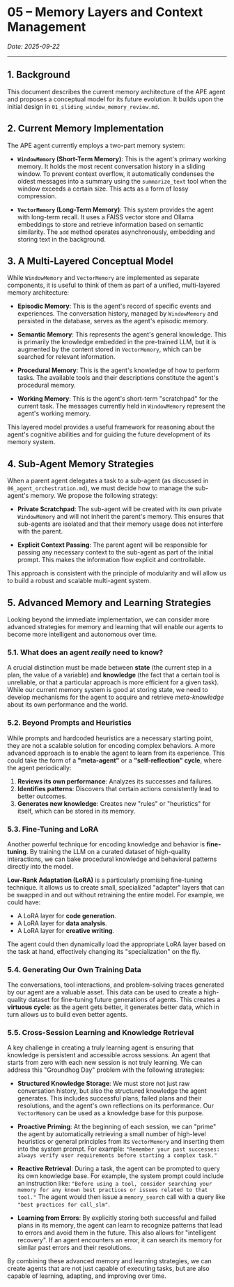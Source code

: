 # 05 – Memory Layers and Context Management

_Date: 2025-09-22_

---

## 1. Background

This document describes the current memory architecture of the APE agent and proposes a conceptual model for its future evolution. It builds upon the initial design in `01_sliding_window_memory_review.md`.

## 2. Current Memory Implementation

The APE agent currently employs a two-part memory system:

*   **`WindowMemory` (Short-Term Memory)**: This is the agent's primary working memory. It holds the most recent conversation history in a sliding window. To prevent context overflow, it automatically condenses the oldest messages into a summary using the `summarize_text` tool when the window exceeds a certain size. This acts as a form of lossy compression.

*   **`VectorMemory` (Long-Term Memory)**: This system provides the agent with long-term recall. It uses a FAISS vector store and Ollama embeddings to store and retrieve information based on semantic similarity. The `add` method operates asynchronously, embedding and storing text in the background.

## 3. A Multi-Layered Conceptual Model

While `WindowMemory` and `VectorMemory` are implemented as separate components, it is useful to think of them as part of a unified, multi-layered memory architecture:

*   **Episodic Memory**: This is the agent's record of specific events and experiences. The conversation history, managed by `WindowMemory` and persisted in the database, serves as the agent's episodic memory.

*   **Semantic Memory**: This represents the agent's general knowledge. This is primarily the knowledge embedded in the pre-trained LLM, but it is augmented by the content stored in `VectorMemory`, which can be searched for relevant information.

*   **Procedural Memory**: This is the agent's knowledge of how to perform tasks. The available tools and their descriptions constitute the agent's procedural memory.

*   **Working Memory**: This is the agent's short-term "scratchpad" for the current task. The messages currently held in `WindowMemory` represent the agent's working memory.

This layered model provides a useful framework for reasoning about the agent's cognitive abilities and for guiding the future development of its memory system.

## 4. Sub-Agent Memory Strategies

When a parent agent delegates a task to a sub-agent (as discussed in `06_agent_orchestration.md`), we must decide how to manage the sub-agent's memory. We propose the following strategy:

*   **Private Scratchpad**: The sub-agent will be created with its own private `WindowMemory` and will not inherit the parent's memory. This ensures that sub-agents are isolated and that their memory usage does not interfere with the parent.

*   **Explicit Context Passing**: The parent agent will be responsible for passing any necessary context to the sub-agent as part of the initial prompt. This makes the information flow explicit and controllable.

This approach is consistent with the principle of modularity and will allow us to build a robust and scalable multi-agent system.

## 5. Advanced Memory and Learning Strategies

Looking beyond the immediate implementation, we can consider more advanced strategies for memory and learning that will enable our agents to become more intelligent and autonomous over time.

### 5.1. What does an agent *really* need to know?

A crucial distinction must be made between **state** (the current step in a plan, the value of a variable) and **knowledge** (the fact that a certain tool is unreliable, or that a particular approach is more efficient for a given task). While our current memory system is good at storing state, we need to develop mechanisms for the agent to acquire and retrieve *meta-knowledge* about its own performance and the world.

### 5.2. Beyond Prompts and Heuristics

While prompts and hardcoded heuristics are a necessary starting point, they are not a scalable solution for encoding complex behaviors. A more advanced approach is to enable the agent to learn from its experience. This could take the form of a **"meta-agent"** or a **"self-reflection" cycle**, where the agent periodically:

1.  **Reviews its own performance**: Analyzes its successes and failures.
2.  **Identifies patterns**: Discovers that certain actions consistently lead to better outcomes.
3.  **Generates new knowledge**: Creates new "rules" or "heuristics" for itself, which can be stored in its memory.

### 5.3. Fine-Tuning and LoRA

Another powerful technique for encoding knowledge and behavior is **fine-tuning**. By training the LLM on a curated dataset of high-quality interactions, we can bake procedural knowledge and behavioral patterns directly into the model.

**Low-Rank Adaptation (LoRA)** is a particularly promising fine-tuning technique. It allows us to create small, specialized "adapter" layers that can be swapped in and out without retraining the entire model. For example, we could have:

*   A LoRA layer for **code generation**.
*   A LoRA layer for **data analysis**.
*   A LoRA layer for **creative writing**.

The agent could then dynamically load the appropriate LoRA layer based on the task at hand, effectively changing its "specialization" on the fly.

### 5.4. Generating Our Own Training Data

The conversations, tool interactions, and problem-solving traces generated by our agent are a valuable asset. This data can be used to create a high-quality dataset for fine-tuning future generations of agents. This creates a **virtuous cycle**: as the agent gets better, it generates better data, which in turn allows us to build even better agents.

### 5.5. Cross-Session Learning and Knowledge Retrieval

A key challenge in creating a truly learning agent is ensuring that knowledge is persistent and accessible across sessions. An agent that starts from zero with each new session is not truly learning. We can address this "Groundhog Day" problem with the following strategies:

*   **Structured Knowledge Storage**: We must store not just raw conversation history, but also the structured knowledge the agent generates. This includes successful plans, failed plans and their resolutions, and the agent's own reflections on its performance. Our `VectorMemory` can be used as a knowledge base for this purpose.

*   **Proactive Priming**: At the beginning of each session, we can "prime" the agent by automatically retrieving a small number of high-level heuristics or general principles from its `VectorMemory` and inserting them into the system prompt. For example: `"Remember your past successes: always verify user requirements before starting a complex task."`

*   **Reactive Retrieval**: During a task, the agent can be prompted to query its own knowledge base. For example, the system prompt could include an instruction like: `"Before using a tool, consider searching your memory for any known best practices or issues related to that tool."` The agent would then issue a `memory_search` call with a query like `"best practices for call_slm"`.

*   **Learning from Errors**: By explicitly storing both successful and failed plans in its memory, the agent can learn to recognize patterns that lead to errors and avoid them in the future. This also allows for "intelligent recovery". If an agent encounters an error, it can search its memory for similar past errors and their resolutions.

By combining these advanced memory and learning strategies, we can create agents that are not just capable of executing tasks, but are also capable of learning, adapting, and improving over time.
